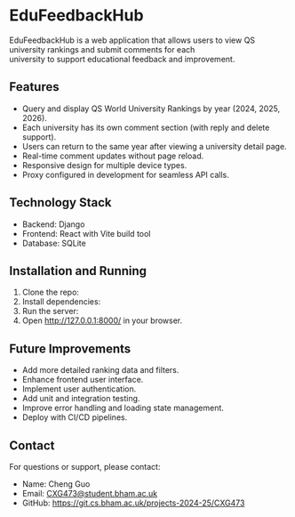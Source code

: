 # EduFeedbackHub

EduFeedbackHub is a web application that allows users to view QS university rankings and submit comments for each  
university to support educational feedback and improvement.

## Features

- Query and display QS World University Rankings by year (2024, 2025, 2026).
- Each university has its own comment section (with reply and delete support).
- Users can return to the same year after viewing a university detail page.
- Real-time comment updates without page reload.
- Responsive design for multiple device types.
- Proxy configured in development for seamless API calls.

## Technology Stack

- Backend: Django
- Frontend: React with Vite build tool
- Database: SQLite

## Installation and Running

1. Clone the repo:
2. Install dependencies:
3. Run the server:
4. Open http://127.0.0.1:8000/ in your browser.

## Future Improvements

- Add more detailed ranking data and filters.
- Enhance frontend user interface.
- Implement user authentication.
- Add unit and integration testing.
- Improve error handling and loading state management.
- Deploy with CI/CD pipelines.

## Contact

For questions or support, please contact:

- Name: Cheng Guo
- Email: CXG473@student.bham.ac.uk
- GitHub: https://git.cs.bham.ac.uk/projects-2024-25/CXG473
